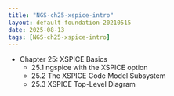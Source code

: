 ```yaml
---
title: "NGS-ch25-xspice-intro"
layout: default-foundation-20210515
date: 2025-08-13
tags: [NGS-ch25-xspice-intro]
---
```


- Chapter 25: XSPICE Basics  
  - 25.1 ngspice with the XSPICE option  
  - 25.2 The XSPICE Code Model Subsystem  
  - 25.3 XSPICE Top-Level Diagram

